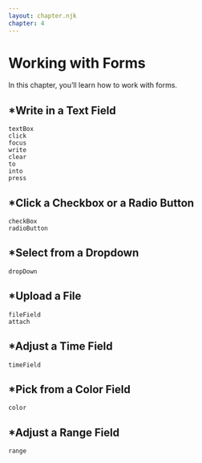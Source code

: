 ```yaml
---
layout: chapter.njk
chapter: 4
---
```


Working with Forms
==================

In this chapter, you’ll learn how to work with forms.

\*Write in a Text Field
-----------------------

    textBox
    click
    focus
    write
    clear
    to
    into
    press

\*Click a Checkbox or a Radio Button
------------------------------------

    checkBox
    radioButton

\*Select from a Dropdown
------------------------

    dropDown

\*Upload a File
---------------

    fileField
    attach

\*Adjust a Time Field
---------------------

    timeField

\*Pick from a Color Field
-------------------------

    color

\*Adjust a Range Field
----------------------

    range
